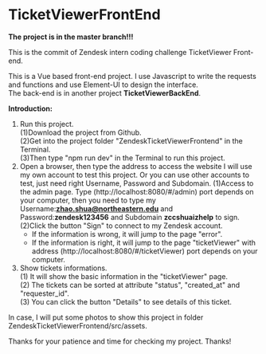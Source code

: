 # TicketViewerFrontEnd
**The project is in the master branch!!!**      

This is the commit of Zendesk intern coding challenge TicketViewer Front-end.  

This is a Vue based front-end project. I use Javascript to write the requests and functions and use Element-UI to design the interface.  
The back-end is in another project **TicketViewerBackEnd**.
         
**Introduction:**

1. Run this project.  
(1)Download the project from Github.  
(2)Get into the project folder "ZendeskTicketViewerFrontend" in the Terminal.  
(3)Then type "npm run dev" in the Terminal to run this project.  
2. Open a browser, then type the address to access the website
   I will use my own account to test this project. Or you can use other accounts to test, just need right Username, Password and Subdomain. 
(1)Access to the admin page. Type (http://localhost:8080/#/admin) port depends on your computer, then you need to type my Username:**zhao.shua@northeastern.edu** and Password:**zendesk123456** and Subdomain **zccshuaizhelp** to sign. 
(2)Click the button "Sign" to connect to my Zendesk account.  
    - If the information is wrong, it will jump to the page "error".  
    - If the information is right, it will jump to the page "ticketViewer" with address (http://localhost:8080/#/ticketViewer) port depends on your computer.  
3. Show tickets informations.   
(1) It will show the basic information in the "ticketViewer" page.    
(2) The tickets can be sorted at attribute "status", "created_at" and "requester_id".  
(3) You can click the button "Details" to see details of this ticket.  

In case, I will put some photos to show this project in folder ZendeskTicketViewerFrontend/src/assets.   

Thanks for your patience and time for checking my project. Thanks!
